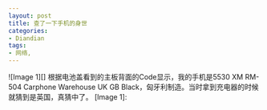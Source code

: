 ```yaml
---
layout: post
title: 查了一下手机的身世
categories:
- Diandian
tags:
- 网络, 
---
```

!\[Image 1\]\[\] 根据电池盖看到的主板背面的Code显示，我的手机是5530 XM RM-504 Carphone Warehouse UK GB Black，匈牙利制造。当时拿到充电器的时候就猜到是英国，真猜中了。 \[Image 1\]: